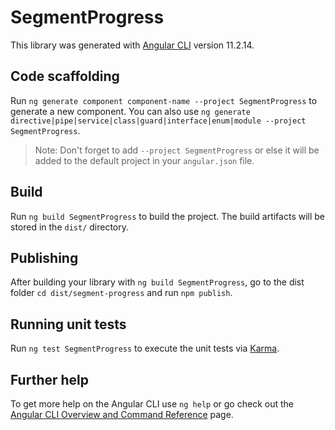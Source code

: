# SegmentProgress

This library was generated with [Angular CLI](https://github.com/angular/angular-cli) version 11.2.14.

## Code scaffolding

Run `ng generate component component-name --project SegmentProgress` to generate a new component. You can also use `ng generate directive|pipe|service|class|guard|interface|enum|module --project SegmentProgress`.
> Note: Don't forget to add `--project SegmentProgress` or else it will be added to the default project in your `angular.json` file. 

## Build

Run `ng build SegmentProgress` to build the project. The build artifacts will be stored in the `dist/` directory.

## Publishing

After building your library with `ng build SegmentProgress`, go to the dist folder `cd dist/segment-progress` and run `npm publish`.

## Running unit tests

Run `ng test SegmentProgress` to execute the unit tests via [Karma](https://karma-runner.github.io).

## Further help

To get more help on the Angular CLI use `ng help` or go check out the [Angular CLI Overview and Command Reference](https://angular.io/cli) page.
